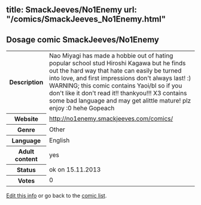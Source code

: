 title: SmackJeeves/No1Enemy
url: "/comics/SmackJeeves_No1Enemy.html"
---
Dosage comic SmackJeeves/No1Enemy
-----------------------------------------

<p id="msg"></p>
<script type="text/javascript">
if (window.location.search === '?edit_info_mail=sent_ok') {
  var elem = document.getElementById("msg");
  elem.innerHTML = 'Edited information sucessfully sent for review, which is usually done daily. Thanks!';
  elem.className = 'ok';
}
</script>
<table class="comicinfo">
<tr>
<th>Description</th><td>Nao Miyagi has made a hobbie out of hating popular school stud Hiroshi Kagawa but he finds out the hard way that hate can easily be turned into love, and first impressions don't always last! :) WARNING; this comic contains Yaoi/bl so if you don't like it don't read it!! thankyou!!! X3 contains some bad language and may get alittle mature! plz enjoy :0 hehe Gopeach</td>
</tr>
<tr>
<th>Website</th><td><a href="http://no1enemy.smackjeeves.com/comics/">http://no1enemy.smackjeeves.com/comics/</a></td>
</tr>
<tr>
<th>Genre</th><td>Other</td>
</tr>
<tr>
<th>Language</th><td>English</td>
</tr>
<tr>
<th>Adult content</th><td>yes</td>
</tr>
<tr>
<th>Status</th><td>ok on 15.11.2013</td>
</tr>
<tr>
<th>Votes</th><td>0</td>
</tr>
</table>

[Edit this info](SmackJeeves_No1Enemy_edit.html) or go back to the [comic list](../comic-index.html).
